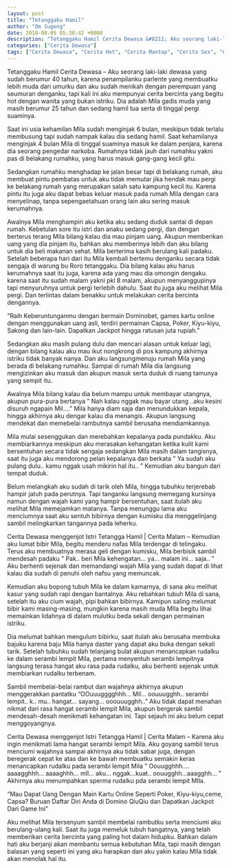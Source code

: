 ```yaml
---
layout: post
title: "Tetanggaku Hamil"
author: "Om Sugeng"
date: 2018-08-05 05:38:42 +0000
description: "Tetanggaku Hamil Cerita Dewasa &#8211; Aku seorang laki-laki dewasa yang sudah berumur 40 tahun, karena penampilanku parlente yang membuatku lebih muda dari umurku dan aku sudah menikah dengan perempu..."
categories: ["Cerita Dewasa"]
tags: ["Cerita Dewasa", "Cerita Hot", "Cerita Mantap", "Cerita Sex", "Cinta Hanya Nafsu", "Cinta Terlarang"]
---
```


Tetanggaku Hamil
Cerita Dewasa &#8211; Aku seorang laki-laki dewasa yang sudah berumur 40 tahun, karena penampilanku parlente yang membuatku lebih muda dari umurku dan aku sudah menikah dengan perempuan yang seumuran denganku, tapi kali ini aku mempunyai cerita bercinta yang begitu hot dengan wanita yang bukan istriku. Dia adalah Mila gadis muda yang masih berumur 25 tahun dan sedang hamil tua serta di tinggal pergi suaminya.

Saat ini usia kehamilan Mila sudah menginjak 6 bulan, meskipun tidak terlalu membusung tapi sudah nampak kalau dia sedang hamil. Saat kehamilanya menginjak 4 bulan Mila di tinggal suaminya masuk ke dalam penjara, karena dia seorang pengedar narkoba. Rumahnya tidak jauh dari rumahku yakni pas di belakang rumahku, yang harus masuk gang-gang kecil gitu.

Sedangkan rumahku menghadap ke jalan besar tapi di belakang rumah, aku membuat pintu pembatas untuk aku tidak memutar jika hendak mau pergi ke belakang rumah yang merupakan salah satu kampung kecil itu. Karena pintu itu juga aku dapat bebas keluar masuk pada rumah Mila dengan cara menyelinap, tanpa sepengaetahuan orang lain aku sering masuk kerumahnya.

Awalnya Mila menghampiri aku ketika aku sedang duduk santai di depan rumah. Kebetulan sore itu istri dan anaku sedang pergi, dan dengan berterus terang Mila bilang kalau dia mau pinjam uang. Akupun memberikan uang yang dia pinjam itu, bahkan aku memberinya lebih dan aku bilang untuk dia beli makanan sehat. Mila berterima kasih berulang kali padaku. Setelah beberapa hari dari itu Mila kembali bertemu denganku secara tidak sengaja di warung bu Roro tetanggaku. Dia bilang kalau aku harus kerumahnya saat itu juga, karena ada yang mau dia omongin dengaku. karena saat itu sudah malam yakni pkl 8 malam, akupun menyanggupinya tapi menyuruhnya untuk pergi terlebih dahulu. Saat itu juga aku melihat Mila pergi. Dan terlintas dalam benakku untuk melakukan cerita bercinta dengannya.

“Raih Keberuntunganmu dengan bermain Dominobet, games kartu online dengan menggunakan uang asli, terdiri permainan Capsa, Poker, Kiyu-kiyu, Sakong dan lain-lain. Dapatkan Jackpot hingga ratusan juta rupiah.”

Sedangkan aku masih pulang dulu dan mencari alasan untuk keluar lagi, dengan bilang kalau aku mau ikut nongkrong di pos kampung akhirnya istriku tidak banyak nanya. Dan aku langsungmenuju rumah Mila yang berada di belakang rumahku. Sampai di rumah Mila dia langsung mengizinkan aku masuk dan akupun masuk serta duduk di ruang tamunya yang sempit itu.

Awalnya Mila bilang kalau dia belum mampu untuk membayar utangnya, akupun pura-pura bertanya ” Nah kalau nggak mau bayar utang ..aku kesini disuruh ngapain Mil….” Mila hanya diam saja dan menundukkan kepala, hingga akhirnya aku dengar kalau dia menangis. Akupun langsung mendekat dan memebelai rambutnya sambil berusaha mendiamkannya.

Mila mulai sesenggukan dan merebahkan kepalanya pada pundakku. Aku membiarkannya meskipun aku merasakan kehangatan ketika kulit kami bersentuhan secara tidak sengaja sedangkan Mila masih dalam tangisnya, saat itu juga aku mendorong pelan kepalanya dan berkata ” Ya sudah aku pulang dulu.. kamu nggak usah mikirin hal itu.. ” Kemudian aku bangun dari tempat duduk.

Belum melangkah aku sudah di tarik oleh Mila, hingga tubuhku terjerebab hampir jatuh pada perutnya. Tapi tanganku langsung memegang kursinya namun dengan wajah kami yang hampir bersentuhan, saat itulah aku melihat Mila memejamkan matanya. Tanpa menunggu lama aku menciumnya saat aku sentuh bibirnya dengan kumisku dia menggelinjang sambil melingkarkan tangannya pada leherku.

Cerita Dewasa menggenjot Istri Tetangga Hamil | Cerita Malam – Kemudian aku lumat bibir Mila, begitu menderu nafas Mila terdengar di telingaku. Terus aku membuatnya merasa geli dengan kumisku, Mila berbisik sambil mendesah padaku ” Pak.. beri Mila kehengatan… ya… malam ini… saja.. ” Aku berhenti sejenak dan memandangi wajah Mila yang sudah dapat di lihat kalau dia sudah di penuhi oleh nafsu yang memuncak.

Kemudian aku bopong tubuh Mila ke dalam kamarnya, di sana aku melihat kasur yang sudah rapi dengan bantalnya. Aku rebahkan tubuh Mila di sana, setelah itu aku cium wajah, pipi bahkan bibirnya. Kamipun saling melumat bibir kami masing-masing, mungkin karena masih muda MIla begitu lihai memainkan lidahnya di dalam mulutku beda sekali dengan permainan istriku.

Dia melumat bahkan mengulum bibirku, saat itulah aku berusaha membuka bajuku karena baju Mila hanya daster yang dapat aku buka dengan sekali tarik. Setelah tubuhku sudah telanjang bulat akupun menancapkan rudalku ke dalam serambi lempit Mila, pertama menyentuh serambi lempitnya langsung terasa hangat aku rasa pada rudalku, aku berhenti sejenak untuk membiarkan rudalku terbenam.

Sambil membelai-belai rambut dan wajahnya akhirnya akupun menggerakkan pantatku “OOuuugggghhh… Mil… oouuugghh.. serambi lempit.. k.. mu.. hangat… sayang… ooouuugghh..” Aku tidak dapat menahan nikmat dari rasa hangat serambi lempit Mila, akupun bergerak sambil mendesah-desah menikmati kehangatan ini. Tapi sejauh ini aku belum cepat menggoyangnya.

Cerita Dewasa menggenjot Istri Tetangga Hamil | Cerita Malam – Karena aku ingin menikmati lama hangat serambi lempit Mila. Aku goyang sambil terus menciumi wajahnya sampai akhirnya aku tidak sabar juga, dengan beregerak cepat ke atas dan ke bawah membuatku semakin keras menancapkan rudalku pada serambi lempit Mila ” Oouugghhh…. aaaagghhh… aaaaghhh… mIl… aku… nggak…kuat.. oouugghh…aaagghh… ” Akhirnya aku menumpahkan sperma rudalku pda serambi lempit MIla.

&#8220;Mau Dapat Uang Dengan Main Kartu Online Seperti Poker, Kiyu-kiyu,ceme, Capsa? Buruan Daftar Diri Anda di Domino QiuQiu dan Dapatkan Jackpot Dari Game Ini&#8221;

Aku melihat Mila tersenyum sambil membelai rambutku serta menciumi aku berulang-ulang kali. Saat itu juga memeluk tubuh hangatnya, yang telah memberikan cerita bercinta yang paling hot dalam hidupku. Bahkan dalam hati aku berjanji akan membantu semua kebutuhan Mila, tapi masih dengan balasan yang seperti ini yang aku harapkan dan aku yakin kalau MIla tidak akan menolak hal itu.